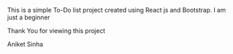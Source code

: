 This is a simple To-Do list project created using React js and Bootstrap.
I am just a beginner

Thank You for viewing this project

Aniket Sinha

